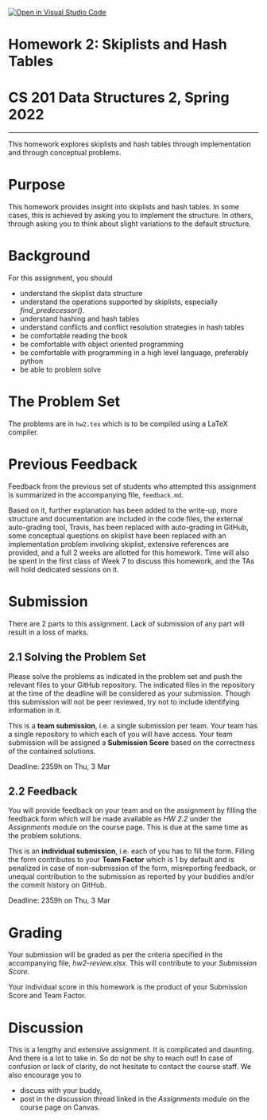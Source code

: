 [![Open in Visual Studio Code](https://classroom.github.com/assets/open-in-vscode-f059dc9a6f8d3a56e377f745f24479a46679e63a5d9fe6f495e02850cd0d8118.svg)](https://classroom.github.com/online_ide?assignment_repo_id=7057504&assignment_repo_type=AssignmentRepo)
# Homework 2: Skiplists and Hash Tables
# CS 201 Data Structures 2, Spring 2022
-----

This homework explores skiplists and hash tables through implementation and through conceptual problems.

# Purpose

This homework provides insight into skiplists and hash tables. In some cases, this is achieved by asking you to implement the structure. In others, through asking you to think about slight variations to the default structure. 

# Background

For this assignment, you should
- understand the skiplist data structure 
- understand the operations supported by skiplists, especially *find_predecessor()*.
- understand hashing and hash tables
- understand conflicts and conflict resolution strategies in hash tables
- be comfortable reading the book
- be comfortable with object oriented programming
- be comfortable with programming in a high level language, preferably python
- be able to problem solve

# The Problem Set

The problems are in `hw2.tex` which is to be compiled using a LaTeX compiler.

# Previous Feedback

Feedback from the previous set of students who attempted this assignment is summarized in the accompanying file, `feedback.md`. 

Based on it, further explanation has been added to the write-up, more structure and documentation are included in the code files, the external auto-grading tool, Travis, has been replaced with auto-grading in GitHub, some conceptual questions on skiplist have been replaced with an implementation problem involving skiplist, extensive references are provided, and a full 2 weeks are allotted for this homework. Time will also be spent in the first class of Week 7 to discuss this homework, and the TAs will hold dedicated sessions on it. 

# Submission

There are 2 parts to this assignment. Lack of submission of any part will result in a loss of marks.

## 2.1 Solving the Problem Set

Please solve the problems as indicated in the problem set and push the relevant files to your GitHub repository. The indicated files in the repository at the time of the deadline will be considered as your submission. Though this submission will not be peer reviewed, try not to include identifying information in it.

This is a __team submission__, i.e. a single submission per team. Your team has a single repository to which each of you will have access. Your team submission will be assigned a __Submission Score__ based on the correctness of the contained solutions.

Deadline: 2359h on Thu, 3 Mar

## 2.2 Feedback

You will provide feedback on your team and on the assignment by filling the feedback form which will be made available as _HW 2.2_ under the _Assignments_ module on the course page. This is due at the same time as the problem solutions.

This is an __individual submission__, i.e. each of you has to fill the form. Filling the form contributes to your __Team Factor__ which is 1 by default and is penalized in case of non-submission of the form,  misreporting feedback, or unequal contribution to the submission as reported by your buddies and/or the commit history on GitHub.

Deadline: 2359h on Thu, 3 Mar

# Grading

Your submission will be graded as per the criteria specified in the accompanying file, _hw2-review.xlsx_. This will contribute to your _Submission Score_.

Your individual score in this homework is the product of your Submission Score and Team Factor.

# Discussion

This is a lengthy and extensive assignment. It is complicated and daunting. And there is a lot to take in. So do not be shy to reach out! In case of confusion or lack of clarity, do not hesitate to contact the course staff. We also encourage you to

- discuss with your buddy,
- post in the discussion thread linked in the _Assignments_ module on the course page on Canvas.
